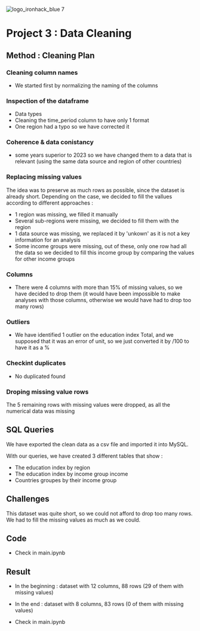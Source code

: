 ![logo_ironhack_blue 7](https://user-images.githubusercontent.com/23629340/40541063-a07a0a8a-601a-11e8-91b5-2f13e4e6b441.png)

# Project 3 : Data Cleaning


## Method : Cleaning Plan

### Cleaning column names
- We started first by normalizing the naming of the columns

### Inspection of the dataframe
- Data types
- Cleaning the time_period column to have only 1 format
- One region had a typo so we have corrected it

### Coherence & data conistancy
- some years superior to 2023 so we have changed them to a data that is relevant (using the same data source and region of other countries)


### Replacing missing values
The idea was to preserve as much rows as possible, since the dataset is already short. Depending on the case, we decided to fill the vallues according to different approaches : 
- 1 region was missing, we filled it manually
- Several sub-regions were missing, we decided to fill them with the region 
- 1 data source was missing, we replaced it by 'unkown' as it is not a key information for an analysis
- Some income groups were missing, out of these, only one row had all the data so we decided to fill this income group by comparing the values for other income groups

### Columns
- There were 4 columns with more than 15% of missing values, so we have decided to drop them (it would have been impossible to make analyses with those columns, otherwise we would have had to drop too many rows)

### Outliers
- We have identified 1 outlier on the education index Total, and we supposed that it was an error of unit, so we just converted it by /100 to have it as a %

### Checkint duplicates
- No duplicated found

### Droping missing value rows
The 5 remaining rows with missing values were dropped, as all the numerical data was missing

## SQL Queries
We have exported the clean data as a csv file and imported it into MySQL. 

With our queries, we have created 3 different tables that show :
- The education index by region
- The education index by income group income
- Countries groupes by their income group

## Challenges
This dataset was quite short, so we could not afford to drop too many rows. We had to fill the missing values as much as we could.


## Code

- Check in main.ipynb

## Result
- In the beginning : dataset with 12 columns, 88 rows (29 of them with missing values)
- In the end : dataset with 8 columns, 83 rows (0 of them with missing values)

- Check in main.ipynb
